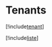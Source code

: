 # Tenants

[!include[tenant](tenants.tenant.autogen.md)]

[!include[liste](tenants.liste.autogen.md)]
























































